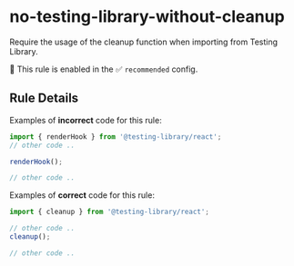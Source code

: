 # no-testing-library-without-cleanup

Require the usage of the cleanup function when importing from Testing Library.

💼 This rule is enabled in the ✅ `recommended` config.

## Rule Details

Examples of **incorrect** code for this rule:

```js
import { renderHook } from '@testing-library/react';
// other code ..

renderHook();

// other code ..
```

Examples of **correct** code for this rule:

```js
import { cleanup } from '@testing-library/react';

// other code ..
cleanup();

// other code ..
```

